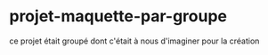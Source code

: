 # projet-maquette-par-groupe
ce projet était groupé dont c'était à nous d'imaginer pour la création
